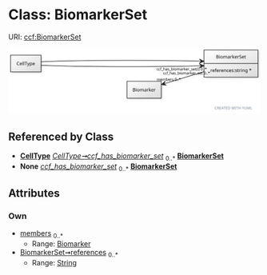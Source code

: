 
# Class: BiomarkerSet



URI: [ccf:BiomarkerSet](http://purl.org/ccf/BiomarkerSet)


[![img](images/BiomarkerSet.svg)](images/BiomarkerSet.svg)

## Referenced by Class

 *  **[CellType](CellType.md)** *[CellType➞ccf_has_biomarker_set](CellType_ccf_has_biomarker_set.md)*  <sub>0..\*</sub>  **[BiomarkerSet](BiomarkerSet.md)**
 *  **None** *[ccf_has_biomarker_set](ccf_has_biomarker_set.md)*  <sub>0..\*</sub>  **[BiomarkerSet](BiomarkerSet.md)**

## Attributes


### Own

 * [members](members.md)  <sub>0..\*</sub>
     * Range: [Biomarker](Biomarker.md)
 * [BiomarkerSet➞references](BiomarkerSet_references.md)  <sub>0..\*</sub>
     * Range: [String](types/String.md)
